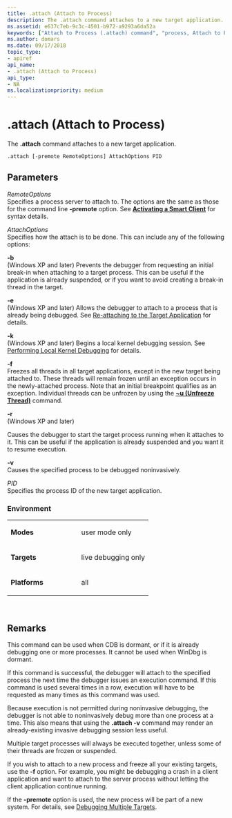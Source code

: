 ```yaml
---
title: .attach (Attach to Process)
description: The .attach command attaches to a new target application.
ms.assetid: e637c7eb-9c3c-4501-b972-a9293a6da52a
keywords: ["Attach to Process (.attach) command", "process, Attach to Process (.attach) command", ".attach (Attach to Process) Windows Debugging"]
ms.author: domars
ms.date: 09/17/2018
topic_type:
- apiref
api_name:
- .attach (Attach to Process)
api_type:
- NA
ms.localizationpriority: medium
---
```


# .attach (Attach to Process)


The **.attach** command attaches to a new target application.

```dbgcmd    
.attach [-premote RemoteOptions] AttachOptions PID
```

## <span id="ddk_meta_attach_to_process_dbg"></span><span id="DDK_META_ATTACH_TO_PROCESS_DBG"></span>Parameters


<span id="_______RemoteOptions______"></span><span id="_______remoteoptions______"></span><span id="_______REMOTEOPTIONS______"></span> *RemoteOptions*   
Specifies a process server to attach to. The options are the same as those for the command line **-premote** option. See [**Activating a Smart Client**](activating-a-smart-client.md) for syntax details.

<span id="_______AttachOptions______"></span><span id="_______attachoptions______"></span><span id="_______ATTACHOPTIONS______"></span> *AttachOptions*   
Specifies how the attach is to be done. This can include any of the following options:

<span id="-b"></span><span id="-B"></span>**-b**  
(Windows XP and later) Prevents the debugger from requesting an initial break-in when attaching to a target process. This can be useful if the application is already suspended, or if you want to avoid creating a break-in thread in the target.

<span id="-e"></span><span id="-E"></span>**-e**  
(Windows XP and later) Allows the debugger to attach to a process that is already being debugged. See [Re-attaching to the Target Application](reattaching-to-the-target-application.md) for details.

<span id="-k"></span><span id="-K"></span>**-k**  
(Windows XP and later) Begins a local kernel debugging session. See [Performing Local Kernel Debugging](performing-local-kernel-debugging.md) for details.

<span id="-f"></span><span id="-F"></span>**-f**  
Freezes all threads in all target applications, except in the new target being attached to. These threads will remain frozen until an exception occurs in the newly-attached process. Note that an initial breakpoint qualifies as an exception. Individual threads can be unfrozen by using the [**~u (Unfreeze Thread)**](-u--unfreeze-thread-.md) command.

<span id="-r"></span><span id="-R"></span>**-r**  
(Windows XP and later)

Causes the debugger to start the target process running when it attaches to it. This can be useful if the application is already suspended and you want it to resume execution.

<span id="-v"></span><span id="-V"></span>**-v**  
Causes the specified process to be debugged noninvasively.

<span id="_______PID______"></span><span id="_______pid______"></span> *PID*   
Specifies the process ID of the new target application.

### <span id="Environment"></span><span id="environment"></span><span id="ENVIRONMENT"></span>Environment

<table>
<colgroup>
<col width="50%" />
<col width="50%" />
</colgroup>
<tbody>
<tr class="odd">
<td align="left"><p><strong>Modes</strong></p></td>
<td align="left"><p>user mode only</p></td>
</tr>
<tr class="even">
<td align="left"><p><strong>Targets</strong></p></td>
<td align="left"><p>live debugging only</p></td>
</tr>
<tr class="odd">
<td align="left"><p><strong>Platforms</strong></p></td>
<td align="left"><p>all</p></td>
</tr>
</tbody>
</table>

 

Remarks
-------

This command can be used when CDB is dormant, or if it is already debugging one or more processes. It cannot be used when WinDbg is dormant.

If this command is successful, the debugger will attach to the specified process the next time the debugger issues an execution command. If this command is used several times in a row, execution will have to be requested as many times as this command was used.

Because execution is not permitted during noninvasive debugging, the debugger is not able to noninvasively debug more than one process at a time. This also means that using the **.attach -v** command may render an already-existing invasive debugging session less useful.

Multiple target processes will always be executed together, unless some of their threads are frozen or suspended.

If you wish to attach to a new process and freeze all your existing targets, use the **-f** option. For example, you might be debugging a crash in a client application and want to attach to the server process without letting the client application continue running.

If the **-premote** option is used, the new process will be part of a new system. For details, see [Debugging Multiple Targets](debugging-multiple-targets.md).

 

 





